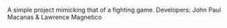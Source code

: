 A simple project mimicking that of a fighting game.
Developers: John Paul Macanas & Lawrence Magnetico
